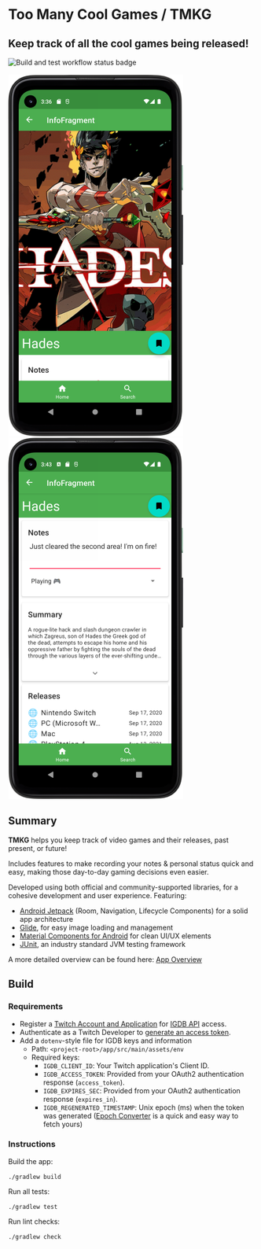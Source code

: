 # Too Many Cool Games / TMKG

## Keep track of all the cool games being released!
![Build and test workflow status badge](https://github.com/bowwowser/TooManyCoolGames/actions/workflows/build_and_test/badge.svg)
<br/><br/>
![Info page featuring Hades](doc/img/info-page-hades_tiny.png)
![Hades info page details](doc/img/info-page-hades-details_tiny.png)

## Summary

**TMKG** helps you keep track of video games and their releases, past present, or future!

Includes features to make recording your notes & personal status quick and easy,
making those day-to-day gaming decisions even easier.

Developed using both official and community-supported libraries, for a cohesive development and user experience. Featuring:
* [Android Jetpack](https://developer.android.com/jetpack) (Room, Navigation, Lifecycle Components) for a solid app architecture
* [Glide](https://github.com/bumptech/glide), for easy image loading and management
* [Material Components for Android](https://material.io/develop/android) for clean UI/UX elements
* [JUnit](https://junit.org/), an industry standard JVM testing framework

A more detailed overview can be found here: [App Overview](/doc/app-overview.md) 

## Build

### Requirements

* Register a [Twitch Account and Application](https://dev.twitch.tv/console/apps/create)
  for [IGDB API](https://api-docs.igdb.com/#account-creation) access.
* Authenticate as a Twitch Developer
  to [generate an access token](https://api-docs.igdb.com/#authentication).
* Add a `dotenv`-style file for IGDB keys and information
    * Path: `<project-root>/app/src/main/assets/env`
    * Required keys:
        * `IGDB_CLIENT_ID`: Your Twitch application's Client ID.
        * `IGDB_ACCESS_TOKEN`: Provided from your OAuth2 authentication response (`access_token`).
        * `IGDB_EXPIRES_SEC`: Provided from your OAuth2 authentication response (`expires_in`).
        * `IGDB_REGENERATED_TIMESTAMP`: Unix epoch (ms) when the token was
          generated ([Epoch Converter](https://www.epochconverter.com/) is a quick and easy way to
          fetch yours)

### Instructions

Build the app:

```shell
./gradlew build
```

Run all tests:

```shell
./gradlew test
```

Run lint checks:

```shell
./gradlew check
```
